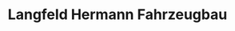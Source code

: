 ---
title: "Langfeld Hermann Fahrzeugbau"
url: /bocholt/langfeld-hermann-fahrzeugbau/
shop: Allgemein
---